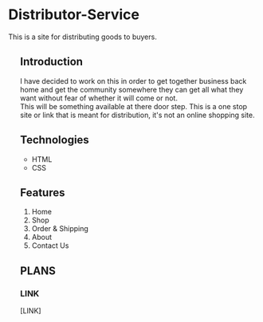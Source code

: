 # Distributor-Service
This is a site for distributing goods to buyers.<br>

<ol>
<h2><b>Introduction</b></h2>
I have decided to work on this in order to get together business back home and get the community somewhere they can get all what they want without fear of whether it will come or not.<br>
This will be something available at there door step. This is a one stop site or link that is meant for distribution, it's not an online shopping site.

<h2><b>Technologies</b></h2>
<ul>
<li>HTML
<li>CSS
</ul>

<h2><b>Features</b></h2>
<ol value="1">
  <li>Home</li>
  <li>Shop</li>
  <li>Order & Shipping</li>
  <li>About</li>
  <li>Contact Us</li>
</ol>

<h2>PLANS</h2>


<h3><b>LINK</b></h3>
[LINK]

